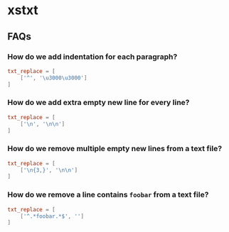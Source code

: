 # xstxt

## FAQs

### How do we add indentation for each paragraph?

```toml
txt_replace = [
    ['^', '\u3000\u3000']
]
```

### How do we add extra empty new line for every line?

```toml
txt_replace = [
    ['\n', '\n\n']
]
```

### How do we remove multiple empty new lines from a text file?

```toml
txt_replace = [
    ['\n{3,}', '\n\n']
]
```

### How do we remove a line contains `foobar` from a text file?

```toml
txt_replace = [
    ['^.*foobar.*$', '']
]
```
